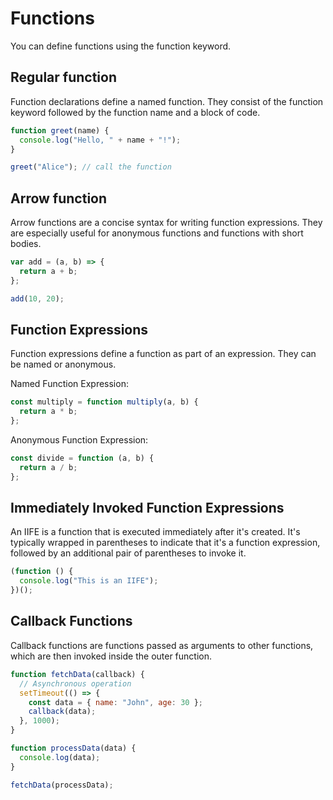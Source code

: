 # Functions

You can define functions using the function keyword.

## Regular function

Function declarations define a named function. They consist of the function keyword followed by the function name and a block of code.

```js
function greet(name) {
  console.log("Hello, " + name + "!");
}

greet("Alice"); // call the function
```

## Arrow function

Arrow functions are a concise syntax for writing function expressions. They are especially useful for anonymous functions and functions with short bodies.

```js
var add = (a, b) => {
  return a + b;
};

add(10, 20);
```

## Function Expressions

Function expressions define a function as part of an expression. They can be named or anonymous.

Named Function Expression:

```js
const multiply = function multiply(a, b) {
  return a * b;
};
```

Anonymous Function Expression:

```js
const divide = function (a, b) {
  return a / b;
};
```

## Immediately Invoked Function Expressions

An IIFE is a function that is executed immediately after it's created. It's typically wrapped in parentheses to indicate that it's a function expression, followed by an additional pair of parentheses to invoke it.

```js
(function () {
  console.log("This is an IIFE");
})();
```

## Callback Functions

Callback functions are functions passed as arguments to other functions, which are then invoked inside the outer function.

```js
function fetchData(callback) {
  // Asynchronous operation
  setTimeout(() => {
    const data = { name: "John", age: 30 };
    callback(data);
  }, 1000);
}

function processData(data) {
  console.log(data);
}

fetchData(processData);
```
